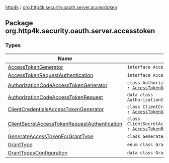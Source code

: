 [http4k](../index.md) / [org.http4k.security.oauth.server.accesstoken](./index.md)

## Package org.http4k.security.oauth.server.accesstoken

### Types

| Name | Summary |
|---|---|
| [AccessTokenGenerator](-access-token-generator/index.md) | `interface AccessTokenGenerator` |
| [AccessTokenRequestAuthentication](-access-token-request-authentication/index.md) | `interface AccessTokenRequestAuthentication` |
| [AuthorizationCodeAccessTokenGenerator](-authorization-code-access-token-generator/index.md) | `class AuthorizationCodeAccessTokenGenerator : `[`AccessTokenGenerator`](-access-token-generator/index.md) |
| [AuthorizationCodeAccessTokenRequest](-authorization-code-access-token-request/index.md) | `data class AuthorizationCodeAccessTokenRequest` |
| [ClientCredentialsAccessTokenGenerator](-client-credentials-access-token-generator/index.md) | `class ClientCredentialsAccessTokenGenerator : `[`AccessTokenGenerator`](-access-token-generator/index.md) |
| [ClientSecretAccessTokenRequestAuthentication](-client-secret-access-token-request-authentication/index.md) | `class ClientSecretAccessTokenRequestAuthentication : `[`AccessTokenRequestAuthentication`](-access-token-request-authentication/index.md) |
| [GenerateAccessTokenForGrantType](-generate-access-token-for-grant-type/index.md) | `class GenerateAccessTokenForGrantType` |
| [GrantType](-grant-type/index.md) | `enum class GrantType` |
| [GrantTypesConfiguration](-grant-types-configuration/index.md) | `data class GrantTypesConfiguration` |
